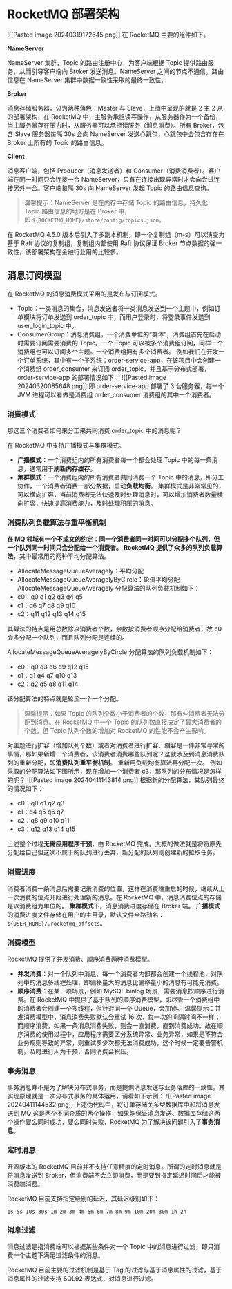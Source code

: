 # RocketMQ 部署架构
![[Pasted image 20240319172645.png]]
在 RocketMQ 主要的组件如下。

**NameServer**

NameServer 集群，Topic 的路由注册中心，为客户端根据 Topic 提供路由服务，从而引导客户端向 Broker 发送消息。NameServer 之间的节点不通信。路由信息在 NameServer 集群中数据一致性采取的最终一致性。

**Broker**

消息存储服务器，分为两种角色：Master 与 Slave，上图中呈现的就是 2 主 2 从的部署架构，在 RocketMQ 中，主服务承担读写操作，从服务器作为一个备份，当主服务器存在压力时，从服务器可以承担读服务（消息消费）。所有 Broker，包含 Slave 服务器每隔 30s 会向 NameServer 发送心跳包，心跳包中会包含存在在 Broker 上所有的 Topic 的路由信息。

**Client**

消息客户端，包括 Producer（消息发送者）和 Consumer（消费消费者）。客户端在同一时间只会连接一台 NameServer，只有在连接出现异常时才会向尝试连接另外一台。客户端每隔 30s 向 NameServer 发起 Topic 的路由信息查询。

> 温馨提示：NameServer 是在内存中存储 Topic 的路由信息，持久化 Topic 路由信息的地方是在 Broker 中，即 `${ROCKETMQ_HOME}/store/config/topics.json`。

在 RocketMQ 4.5.0 版本后引入了多副本机制，即一个复制组（m-s）可以演变为基于 Raft 协议的复制组，复制组内部使用 Raft 协议保证 Broker 节点数据的强一致性，该部署架构在金融行业用的比较多。
## 消息订阅模型
在 RocketMQ 的消息消费模式采用的是发布与订阅模式。

- Topic：一类消息的集合，消息发送者将一类消息发送到一个主题中，例如订单模块将订单发送到 order_topic 中，而用户登录时，将登录事件发送到 user_login_topic 中。
- ConsumerGroup：消息消费组，一个消费单位的“群体”，消费组首先在启动时需要订阅需要消费的 Topic。一个 Topic 可以被多个消费组订阅，同样一个消费组也可以订阅多个主题。一个消费组拥有多个消费者。
例如我们在开发一个订单系统，其中有一个子系统：order-service-app，在该项目中会创建一个消费组 order_consumer 来订阅 order_topic，并且基于分布式部署，order-service-app 的部署情况如下：
![[Pasted image 20240320085648.png]]
即 order-service-app 部署了 3 台服务器，每一个 JVM 进程可以看做是消费组 order_consumer 消费组的其中一个消费者。
### **消费模式**

那这三个消费者如何来分工来共同消费 order_topic 中的消息呢？

在 RocketMQ 中支持广播模式与集群模式。

- **广播模式**：一个消费组内的所有消费者每一个都会处理 Topic 中的每一条消息，通常用于**刷新内存缓存**。
- **集群模式**：一个消费组内的所有消费者共同消费一个 Topic 中的消息，即分工协作，一个消费者消费一部分数据，启动**负载均衡**。
集群模式是非常常见的，可以横向扩容，当前消费者无法快速及时处理消息时，可以增加消费者数量横向扩容，快速提高消费能力，及时处理积压的消息。
### **消费队列负载算法与重平衡机制**
**在 MQ 领域有一个不成文的约定：同一个消费者同一时间可以分配多个队列，但一个队列同一时间只会分配给一个消费者。**
**RocketMQ 提供了众多的队列负载算法**，其中最常用的两种平均分配算法。
- AllocateMessageQueueAveragely：平均分配
- AllocateMessageQueueAveragelyByCircle：轮流平均分配
AllocateMessageQueueAveragely 分配算法的队列负载机制如下：
- c0：q0 q1 q2 q3 q4 q5
- c1：q6 q7 q8 q9 q10
- c2：q11 q12 q13 q14 q15

其算法的特点是用总数除以消费者个数，余数按消费者顺序分配给消费者，故 c0 会多分配一个队列，而且队列分配是连续的。

AllocateMessageQueueAveragelyByCircle 分配算法的队列负载机制如下：
- c0：q0 q3 q6 q9 q12 q15
- c1：q1 q4 q7 q10 q13
- c2：q2 q5 q8 q11 q14

该分配算法的特点就是轮流一个一个分配。

> 温馨提示：如果 Topic 的队列个数小于消费者的个数，那有些消费者无法分配到消息。在 RocketMQ 中一个 Topic 的队列数直接决定了最大消费者的个数，但 Topic 队列个数的增加对 RocketMQ 的性能不会产生影响。

对主题进行扩容（增加队列个数）或者对消费者进行扩容、缩容是一件非常寻常的事情，那如果新增一个消费者，该消费者消费哪些队列呢？这就涉及到消息消费队列的重新分配，即**消费队列重平衡机制**。
重新用负载均衡算法再分配一次。
例如采取的分配算法如下图所示，现在增加一个消费者 c3，那队列的分布情况是怎样的呢？
![[Pasted image 20240411143814.png]]
根据新的分配算法，其队列最终的情况如下：
- c0：q0 q1 q2 q3
- c1：q4 q5 q6 q7
- c2：q8 q9 q10 q11
- c3：q12 q13 q14 q15

上述整个过程**无需应用程序干预**，由 RocketMQ 完成。大概的做法就是将将原先分配给自己但这次不属于的队列进行丢弃，新分配的队列则创建新的拉取任务。
### **消费进度**
消费者消费一条消息后需要记录消费的位置，这样在消费端重启的时候，继续从上一次消费的位点开始进行处理新的消息。在 RocketMQ 中，消息消费位点的存储是以消费组为单位的。
**集群模式**下，消息消费进度存储在 Broker 端。
**广播模式**的消费进度文件存储在用户的主目录，默认文件全路劲名：`${USER_HOME}/.rocketmq_offsets`。
### **消费模型**
RocketMQ 提供了并发消费、顺序消费两种消费模型。

- **并发消费**：对一个队列中消息，每一个消费者内部都会创建一个线程池，对队列中的消息多线程处理，即偏移量大的消息比偏移量小的消息有可能先消费。
- **顺序消费**：在某一项场景，例如 MySQL binlog 场景，需要消息按顺序进行消费。在 RocketMQ 中提供了基于队列的顺序消费模型，即尽管一个消费组中的消费者会创建一个多线程，但针对同一个 Queue，会加锁。
温馨提示：并发消费模型中，消息消费失败默认会重试 16 次，每一次的间隔时间不一样；而顺序消费，如果一条消息消费失败，则会一直消费，直到消费成功。故在顺序消费的使用过程中，应用程序需要区分系统异常、业务异常，如果是不符合业务规则导致的异常，则重试多少次都无法消费成功，这个时候一定要告警机制，及时进行人为干预，否则消费会积压。
### 事务消息
事务消息并不是为了解决分布式事务，而是提供消息发送与业务落库的一致性，其实现原理就是一次分布式事务的具体运用，请看如下示例：
![[Pasted image 20240411144532.png]]
上述伪代码中，将订单存储关系型数据库中和将消息发送到 MQ 这是两个不同介质的两个操作，如果能保证消息发送、数据库存储这两个操作要么同时成功，要么同时失败，RocketMQ 为了解决该问题引入了**事务消息**。

### 定时消息

开源版本的 RocketMQ 目前并不支持任意精度的定时消息。所谓的定时消息就是将消息发送到 Broker，但消费端不会立即消费，而是要到指定延迟时间后才能被消费端消费。

RocketMQ 目前支持指定级别的延迟，其延迟级别如下：

```
1s 5s 10s 30s 1m 2m 3m 4m 5m 6m 7m 8m 9m 10m 20m 30m 1h 2h
```
### 消息过滤

消息过滤是指消费端可以根据某些条件对一个 Topic 中的消息进行过滤，即只消费一个主题下满足过滤条件的消息。

RocketMQ 目前主要的过滤机制是基于 Tag 的过滤与基于消息属性的过滤，基于消息属性的过滤支持 SQL92 表达式，对消息进行过滤。